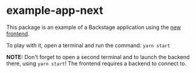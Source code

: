 # example-app-next

This package is an example of a Backstage application using the [new frontend](../../docs/frontend-system/index.md).

To play with it, open a terminal and run the command: `yarn start`

**NOTE:** Don't forget to open a second terminal and to launch the backend there, using `yarn start`! The frontend requires a backend to connect to.

